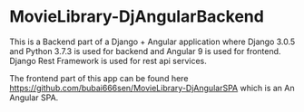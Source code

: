 # MovieLibrary-DjAngularBackend

This is a Backend part of a  Django + Angular application where Django 3.0.5 and Python 3.7.3 is used for backend and Angular 9 is used for frontend. Django Rest Framework is used for rest api services.

The frontend part of this app can be found here https://github.com/bubai666sen/MovieLibrary-DjAngularSPA which is an An Angular SPA.